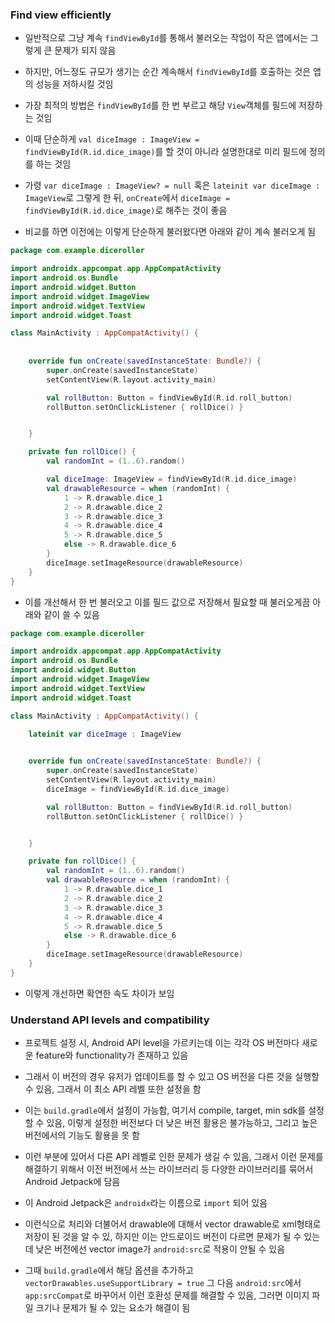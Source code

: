 ### Find view efficiently
- 일반적으로 그냥 계속 `findViewById`를 통해서 불러오는 작업이 작은 앱에서는 그렇게 큰 문제가 되지 않음

- 하지만, 어느정도 규모가 생기는 순간 계속해서 `findViewById`를 호출하는 것은 앱의 성능을 저하시킬 것임

- 가장 최적의 방법은 `findViewById`를 한 번 부르고 해당 `View`객체를 필드에 저장하는 것임

- 이때 단순하게 `val diceImage : ImageView = findViewById(R.id.dice_image)`를 할 것이 아니라 설명한대로 미리 필드에 정의를 하는 것임

- 가령 `var diceImage : ImageView? = null` 혹은 `lateinit var diceImage : ImageView`로 그렇게 한 뒤, `onCreate`에서 `diceImage = findViewById(R.id.dice_image)`로 해주는 것이 좋음

- 비교를 하면 이전에는 이렇게 단순하게 불러왔다면 아래와 같이 계속 불러오게 됨

```kotlin
package com.example.diceroller

import androidx.appcompat.app.AppCompatActivity
import android.os.Bundle
import android.widget.Button
import android.widget.ImageView
import android.widget.TextView
import android.widget.Toast

class MainActivity : AppCompatActivity() {
    
    
    override fun onCreate(savedInstanceState: Bundle?) {
        super.onCreate(savedInstanceState)
        setContentView(R.layout.activity_main)

        val rollButton: Button = findViewById(R.id.roll_button)
        rollButton.setOnClickListener { rollDice() }


    }

    private fun rollDice() {
        val randomInt = (1..6).random()

        val diceImage: ImageView = findViewById(R.id.dice_image)
        val drawableResource = when (randomInt) {
            1 -> R.drawable.dice_1
            2 -> R.drawable.dice_2
            3 -> R.drawable.dice_3
            4 -> R.drawable.dice_4
            5 -> R.drawable.dice_5
            else -> R.drawable.dice_6
        }
        diceImage.setImageResource(drawableResource)
    }
}
```

- 이를 개선해서 한 번 불러오고 이를 필드 값으로 저장해서 필요할 때 불러오게끔 아래와 같이 쓸 수 있음

```kotlin
package com.example.diceroller

import androidx.appcompat.app.AppCompatActivity
import android.os.Bundle
import android.widget.Button
import android.widget.ImageView
import android.widget.TextView
import android.widget.Toast

class MainActivity : AppCompatActivity() {
    
    lateinit var diceImage : ImageView


    override fun onCreate(savedInstanceState: Bundle?) {
        super.onCreate(savedInstanceState)
        setContentView(R.layout.activity_main)
        diceImage = findViewById(R.id.dice_image)

        val rollButton: Button = findViewById(R.id.roll_button)
        rollButton.setOnClickListener { rollDice() }


    }

    private fun rollDice() {
        val randomInt = (1..6).random()
        val drawableResource = when (randomInt) {
            1 -> R.drawable.dice_1
            2 -> R.drawable.dice_2
            3 -> R.drawable.dice_3
            4 -> R.drawable.dice_4
            5 -> R.drawable.dice_5
            else -> R.drawable.dice_6
        }
        diceImage.setImageResource(drawableResource)
    }
}
```

- 이렇게 개선하면 확연한 속도 차이가 보임

### Understand API levels and compatibility
- 프로젝트 설정 시, Android API level을 가르키는데 이는 각각 OS 버전마다 새로운 feature와 functionality가 존재하고 있음

- 그래서 이 버전의 경우 유저가 업데이트를 할 수 있고 OS 버전을 다른 것을 실행할 수 있음, 그래서 이 최소 API 레벨 또한 설정을 함

- 이는 `build.gradle`에서 설정이 가능함, 여기서 compile, target, min sdk를 설정할 수 있음, 이렇게 설정한 버전보다 더 낮은 버전 활용은 불가능하고, 그리고 높은 버전에서의 기능도 활용을 못 함

- 이런 부분에 있어서 다른 API 레벨로 인한 문제가 생길 수 있음, 그래서 이런 문제를 해결하기 위해서 이전 버전에서 쓰는 라이브러리 등 다양한 라이브러리를 묶어서 Android Jetpack에 담음

- 이 Android Jetpack은 `androidx`라는 이름으로 `import` 되어 있음

- 이런식으로 처리와 더불어서 drawable에 대해서 vector drawable로 xml형태로 저장이 된 것을 알 수 있, 하지만 이는 안드로이드 버전이 다르면 문제가 될 수 있는데 낮은 버전에선 vector image가 `android:src`로 적용이 안될 수 있음

- 그때 `build.gradle`에서 해당 옵션을 추가하고 `vectorDrawables.useSupportLibrary = true` 그 다음 `android:src`에서 `app:srcCompat`로 바꾸어서 이런 호환성 문제를 해결할 수 있음, 그러면 이미지 파일 크기나 문제가 될 수 있는 요소가 해결이 됨

